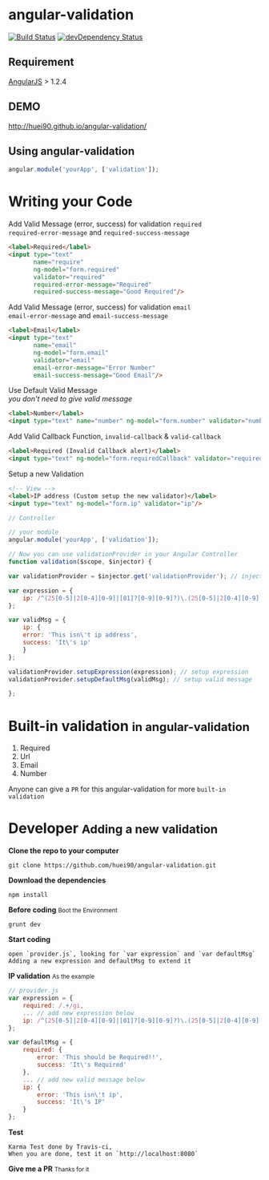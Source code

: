 angular-validation
=========================
[![Build Status](https://travis-ci.org/huei90/angular-validation.png?branch=master)](https://travis-ci.org/huei90/angular-validation)
[![devDependency Status](https://david-dm.org/huei90/angular-validation/dev-status.png)](https://david-dm.org/huei90/angular-validation#info=devDependencies)

Requirement
-----
[AngularJS](http://angularjs.org) > 1.2.4

DEMO
-----
http://huei90.github.io/angular-validation/

Using angular-validation
---
```javascript
angular.module('yourApp', ['validation']);
```

Writing your Code
====
Add Valid Message (error, success) for validation `required` <br/>
`required-error-message` and `required-success-message`
```html
<label>Required</label>
<input type="text"
       name="require"
       ng-model="form.required"
       validator="required"
       required-error-message="Required"
       required-success-message="Good Required"/>
```

Add Valid Message (error, success) for validation `email` <br/>
`email-error-message` and `email-success-message`

```html
<label>Email</label>
<input type="text"
       name="email"
       ng-model="form.email"
       validator="email"
       email-error-message="Error Number"
       email-success-message="Good Email"/>
```

Use Default Valid Message<br/>
*you don't need to give valid message*

```html
<label>Number</label>
<input type="text" name="number" ng-model="form.number" validator="number"/>
```

Add Valid Callback Function, `invalid-callback` & `valid-callback`

```html
<label>Required (Invalid Callback alert)</label>
<input type="text" ng-model="form.requiredCallback" validator="required" invalid-callback='error("Must be Required");'/>
```

Setup a new Validation

```html
<!-- View -->
<label>IP address (Custom setup the new validator)</label>
<input type="text" ng-model="form.ip" validator="ip"/>
```

```javascript
// Controller

// your module
angular.module('yourApp', ['validation']);

// Now you can use validationProvider in your Angular Controller
function validation($scope, $injector) {

var validationProvider = $injector.get('validationProvider'); // inject validationProvider

var expression = {
    ip: /^(25[0-5]|2[0-4][0-9]|[01]?[0-9][0-9]?)\.(25[0-5]|2[0-4][0-9]|[01]?[0-9][0-9]?)\.(25[0-5]|2[0-4][0-9]|[01]?[0-9][0-9]?)\.(25[0-5]|2[0-4][0-9]|[01]?[0-9][0-9]?)$/
};

var validMsg = {
    ip: {
    error: 'This isn\'t ip address',
    success: 'It\'s ip'
    }
};

validationProvider.setupExpression(expression); // setup expression
validationProvider.setupDefaultMsg(validMsg); // setup valid message

};

```

Built-in validation <small>in angular-validation</small>
===

1. Required
2. Url
3. Email
4. Number

Anyone can give a `PR` for this angular-validation for more `built-in validation`

Developer <small>Adding a new validation</small>
=====
**Clone the repo to your computer**
```
git clone https://github.com/huei90/angular-validation.git
```

**Download the dependencies**
```
npm install
```

**Before coding** <small>Boot the  Environment</small>
```
grunt dev
```

**Start coding**
```
open `provider.js`, looking for `var expression` and `var defaultMsg`
Adding a new expression and defaultMsg to extend it
```

**IP validation** <small>As the example</small>
```javascript
// provider.js
var expression = {
    required: /.+/gi,
    ... // add new expression below
    ip: /^(25[0-5]|2[0-4][0-9]|[01]?[0-9][0-9]?)\.(25[0-5]|2[0-4][0-9]|[01]?[0-9][0-9]?)\.(25[0-5]|2[0-4][0-9]|[01]?[0-9][0-9]?)\.(25[0-5]|2[0-4][0-9]|[01]?[0-9][0-9]?)$/
};

var defaultMsg = {
    required: {
        error: 'This should be Required!!',
        success: 'It\'s Required'
    },
    ... // add new valid message below
    ip: {
        error: 'This isn\'t ip',
        success: 'It\'s IP'
    }
};
```
**Test**
```
Karma Test done by Travis-ci,
When you are done, test it on `http://localhost:8080`
```

**Give me a PR** <small> Thanks for it </small>
